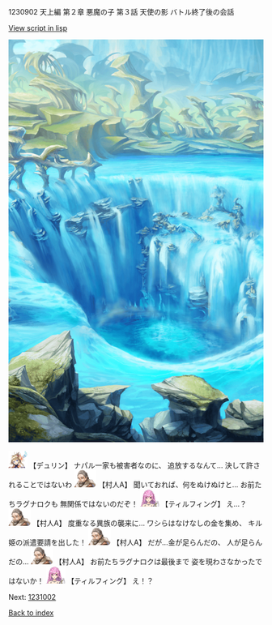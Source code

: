 1230902 天上編 第２章 悪魔の子 第３話 天使の影 バトル終了後の会話

[View script in lisp](../scripts/1230902.txt)

![valley.png](../images/backgrounds/valley.png)

<img src="../images/units/0.png" alt="0.png" height="34"/>
【デュリン】
ナパル一家も被害者なのに、
追放するなんて…
決して許されることではないわ

<img src="../images/units/1.png" alt="1.png" height="34"/>
【村人A】
聞いておれば、何をぬけぬけと…
お前たちラグナロクも
無関係ではないのだぞ！

<img src="../images/units/24.png" alt="24.png" height="34"/>
【ティルフィング】
え…？

<img src="../images/units/1.png" alt="1.png" height="34"/>
【村人A】
度重なる異族の襲来に…
ワシらはなけなしの金を集め、
キル姫の派遣要請を出した！

<img src="../images/units/1.png" alt="1.png" height="34"/>
【村人A】
だが…金が足らんだの、
人が足らんだの…

<img src="../images/units/1.png" alt="1.png" height="34"/>
【村人A】
お前たちラグナロクは最後まで
姿を現わさなかったではないか！

<img src="../images/units/24.png" alt="24.png" height="34"/>
【ティルフィング】
え！？

Next: [1231002](1231002.md)

[Back to index](index.md)
